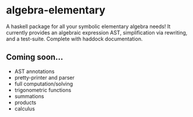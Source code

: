 # algebra-elementary

A haskell package for all your symbolic elementary algebra needs! It currently provides an algebraic expression AST, simplification via rewriting, and a test-suite. Complete with haddock documentation.

## Coming soon...

* AST annotations
* pretty-printer and parser
* full computation/solving
* trigonometric functions
* summations
* products
* calculus

